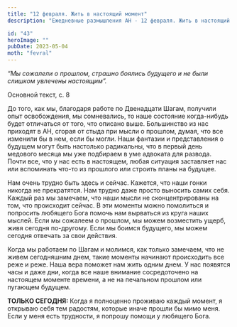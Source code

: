 ```yaml
---
title: "12 февраля. Жить в настоящий момент"
description: "Ежедневные размышления АН - 12 февраля. Жить в настоящий момент"

id: "43"
heroImage: ""
pubDate: 2023-05-04
moth: "fevral"
---
```


_“Мы сожалели о прошлом, страшно боялись будущего и не были слишком увлечены
настоящим”._

Основной текст, с. 8

До того, как мы, благодаря работе по Двенадцати Шагам, получили опыт
освобождения, мы сомневались, то наше состояние когда-нибудь будет отличаться
от того, что описано выше. Большинство из нас приходят в АН, сгорая от стыда
при мысли о прошлом, думая, что все изменили бы в нем, если бы могли. Наши
фантазии и представления о будущем могут быть настолько радикальны, что в
первый день медового месяца мы уже подбираем в уме адвоката для развода. Почти
все, что у нас есть в настоящем, любая ситуация заставляет нас или вспоминать
что-то из прошлого или строить планы на будущее.

Нам очень трудно быть здесь и сейчас. Кажется, что наши гонки никогда не
прекратятся. Нам трудно даже просто выносить самих себя. Каждый раз мы
замечаем, что наши мысли не сконцентрированы на том, что происходит сейчас. В
эти моменты можно помолиться и попросить любящего Бога помочь нам вырваться из
круга наших мыслей. Если мы сожалеем о прошлом, мы можем возместить ущерб,
живя сегодня по-другому. Если мы боимся будущего, мы можем сегодня отвечать за
свои действия.

Когда мы работаем по Шагам и молимся, как только замечаем, что не живем
сегодняшним днем, такие моменты начинают происходить все реже и реже. Наша
вера поможет нам жить одним днем. У нас появятся часы и даже дни, когда все
наше внимание сосредоточено на настоящем моменте времени, а не на печальном
прошлом или пугающем будущем.

**ТОЛЬКО СЕГОДНЯ:** Когда я полноценно проживаю каждый момент, я открываю себя
тем радостям, которые иначе прошли бы мимо меня. Если у меня есть трудности, я
попрошу помощи у любящего Бога.
